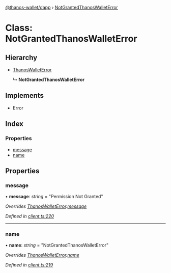 [@thanos-wallet/dapp](../README.md) › [NotGrantedThanosWalletError](notgrantedthanoswalleterror.md)

# Class: NotGrantedThanosWalletError

## Hierarchy

* [ThanosWalletError](thanoswalleterror.md)

  ↳ **NotGrantedThanosWalletError**

## Implements

* Error

## Index

### Properties

* [message](notgrantedthanoswalleterror.md#message)
* [name](notgrantedthanoswalleterror.md#name)

## Properties

###  message

• **message**: *string* = "Permission Not Granted"

*Overrides [ThanosWalletError](thanoswalleterror.md).[message](thanoswalleterror.md#message)*

*Defined in [client.ts:220](https://github.com/madfish-solutions/thanoswallet-dapp/blob/5043365/src/client.ts#L220)*

___

###  name

• **name**: *string* = "NotGrantedThanosWalletError"

*Overrides [ThanosWalletError](thanoswalleterror.md).[name](thanoswalleterror.md#name)*

*Defined in [client.ts:219](https://github.com/madfish-solutions/thanoswallet-dapp/blob/5043365/src/client.ts#L219)*
